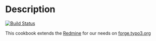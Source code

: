 Description
===========

[![Build Status](https://travis-ci.org/TYPO3-cookbooks/site-forgetypo3org.png)](https://travis-ci.org/TYPO3-cookbooks/site-forgetypo3org)

This cookbook extends the [Redmine](http://github.com/typo3-cookbooks/redmine) for our needs on [forge.typo3.org](http://forge.typo3.org)

